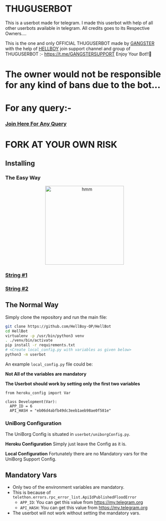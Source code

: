 # THUGUSERBOT
This is a userbot made for telegram. I made this userbot with help of all other userbots available in telegram. All credits goes to its Respective Owners....

This is the one and only OFFICIAL THUGUSERBOT made by [GANGSTER](https://t.me/ALONGANGSTER) with the help of [HELLBOY](https://t.me/Kraken_the_Badass) join support channel and group of THUGUSERBOT :- https://t.me/GANGSTERSUPPORT Enjoy Your Bot!!💝


# The owner would not be responsible for any kind of bans due to the bot...


# For any query:-
### [Join Here For Any Query](https://t.me/GANGSTERSUPPORT)

# FORK AT YOUR OWN RISK
## Installing

### The Easy Way

<p align="center"> <a href = "https://heroku.com/deploy?template=https://github.com/gangstro/THUGUSERBOT/tree/master"><img src="https://www.herokucdn.com/deploy/button.svg" alt="hmm" width="250px"></a></p>

### [String #1](https://Hellbot.hellboyop.repl.run)

### [String #2](https://Hellbot2.hellboyop.repl.run)

## The Normal Way

Simply clone the repository and run the main file:
```sh
git clone https://github.com/HellBoy-OP/HellBot
cd HellBot
virtualenv -p /usr/bin/python3 venv
. ./venv/bin/activate
pip install -r requirements.txt
# <Create local_config.py with variables as given below>
python3 -m userbot
```

An example `local_config.py` file could be:

**Not All of the variables are mandatory**

__The Userbot should work by setting only the first two variables__

```python3
from heroku_config import Var

class Development(Var):
  APP_ID = 6
  API_HASH = "eb06d4abfb49dc3eeb1aeb98ae0f581e"
```

### UniBorg Configuration

The UniBorg Config is situated in `userbot/uniborgConfig.py`.

**Heroku Configuration**
Simply just leave the Config as it is.

**Local Configuration**
Fortunately there are no Mandatory vars for the UniBorg Support Config.

## Mandatory Vars

- Only two of the environment variables are mandatory.
- This is because of `telethon.errors.rpc_error_list.ApiIdPublishedFloodError`
    - `APP_ID`:   You can get this value from https://my.telegram.org
    - `API_HASH`:   You can get this value from https://my.telegram.org
- The userbot will not work without setting the mandatory vars.
